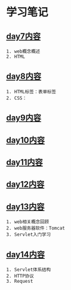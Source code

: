 # 学习笔记

## [day7内容](https://github.com/TianMaXingKong2003/Java-Web/blob/master/LearningNotes/day7.md)
	1. web概念概述
	2. HTML

## [day8内容](https://github.com/TianMaXingKong2003/Java-Web/blob/master/LearningNotes/day8.md)
	1. HTML标签：表单标签
	2. CSS：

## [day9内容]()

## [day10内容]()

## [day11内容]()

## [day12内容]()

## [day13内容](https://github.com/TianMaXingKong2003/Java-Web/blob/master/LearningNotes/day13.md)
	1. web相关概念回顾
	2. web服务器软件：Tomcat
	3. Servlet入门学习
	
## [day14内容](https://github.com/TianMaXingKong2003/Java-Web/blob/master/LearningNotes/day14.md)
	1. Servlet体系结构
	2. HTTP协议
	3. Request

